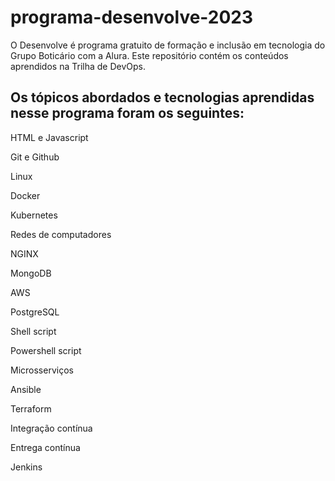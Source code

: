 # programa-desenvolve-2023

O Desenvolve é programa gratuito de formação e inclusão em tecnologia do Grupo Boticário com a Alura. Este repositório contém os conteúdos aprendidos na Trilha de DevOps.

## Os tópicos abordados e tecnologias aprendidas nesse programa foram os seguintes:

HTML e Javascript

Git e Github

Linux

Docker

Kubernetes

Redes de computadores

NGINX

MongoDB

AWS

PostgreSQL

Shell script

Powershell script

Microsserviços

Ansible

Terraform

Integração contínua

Entrega contínua

Jenkins
